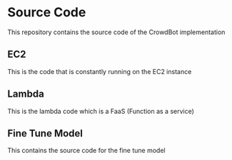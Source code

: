 # Source Code
This repository contains the source code of the CrowdBot implementation

## EC2 
This is the code that is constantly running on the EC2 instance

## Lambda
This is the lambda code which is a FaaS (Function as a service)

## Fine Tune Model
This contains the source code for the fine tune model